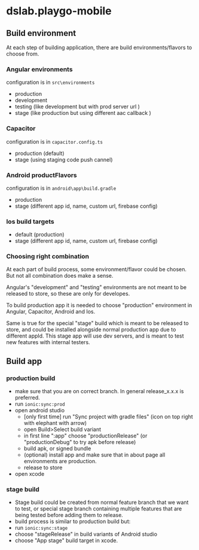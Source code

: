# dslab.playgo-mobile

## Build environment
At each step of building application, there are build environments/flavors to
choose from. 

### Angular environments
configuration is in `src\environments`
 - production
 - development
 - testing (like development but with prod server url )
 - stage (like production but using different aac callback )
### Capacitor  
configuration is in `capacitor.config.ts`
 - production (default)
 - stage (using staging code push cannel)
### Android productFlavors
   configuration is in `android\app\build.gradle`
 - production
 - stage (different app id, name, custom url, firebase config)

### Ios build targets 
 - default (production)
 - stage (different app id, name, custom url, firebase config)

### Choosing right combination
At each part of build process, some environment/flavor could be chosen. But not
all combination does make a sense.

Angular's "development" and "testing" environments are not meant to be released
to store, so these are only for developes.

To build production app it is needed to choose "production" environment in Angular, Capacitor, Android and Ios.

Same is true for the special "stage" build which is meant to be released to store, and could be
installed alongside normal production app due to different appId. This stage app will
use dev servers, and is meant to test new features with internal testers.

## Build app

### production build
 - make sure that you are on correct branch. In general release_x.x.x is preferred.
 - run `ionic:sync:prod`
 - open android studio
   - [only first time] run "Sync project with gradle files" (icon on top right with elephant with arrow) 
   - open Build>Select build variant
   - in first line ":app" choose "productionRelease" (or "productionDebug" to try apk before release)
   - build apk, or signed bundle 
   - (optional) install app and make sure that in about page all environments are production.
   - release to store
 - open xcode
### stage build
 - Stage build could be created from normal feature branch that we want to test, or special stage branch containing multiple features that are being tested before adding them to release.
 - build process is similar to production build but:
 - run `ionic:sync:stage`
 - choose "stageRelease" in build variants of Android studio
 - choose "App stage" build target in xcode. 